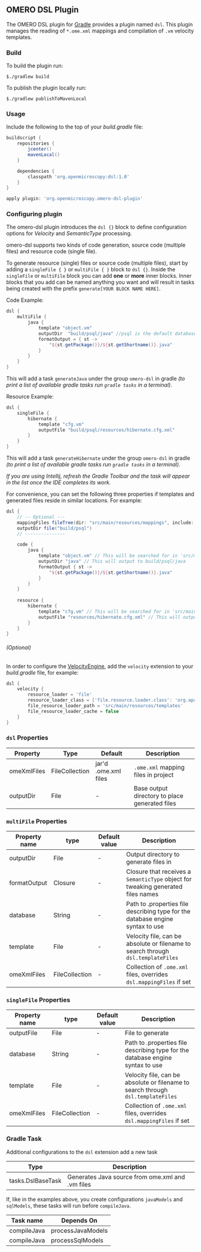 ## OMERO DSL Plugin

The OMERO DSL plugin for [Gradle](https://gradle.org/) provides a plugin named `dsl`.
This plugin manages the reading of `*.ome.xml` mappings and compilation of `.vm` velocity templates.

### Build

To build the plugin run:
```shell
$./gradlew build
```

To publish the plugin locally run:
```shell
$./gradlew publishToMavenLocal
```

### Usage

Include the following to the top of your _build.gradle_ file:

```groovy
buildscript {
    repositories {
        jcenter()
        mavenLocal()
    }

    dependencies {
        classpath 'org.openmicroscopy:dsl:1.0'
    }
} 

apply plugin: 'org.openmicroscopy.omero-dsl-plugin'
```

### Configuring plugin

The omero-dsl plugin introduces the `dsl {}` block to define configuration options for
_Velocity_ and _SemanticType_ processing.  

omero-dsl supports two kinds of code generation, source code (multiple files) and resource code (single file).

To generate resource (single) files or source code (multiple files), start by adding a `singleFile { }` or `multiFile { }`
block to `dsl {}`. Inside the `singleFile` or `multiFile` block you can add **one** or **more** inner
blocks. Inner blocks that you add can be named anything you want and will result in tasks being created with
the prefix `generate[YOUR BLOCK NAME HERE]`.

Code Example:

```groovy
dsl {
    multiFile {
        java {
            template "object.vm"
            outputDir  "build/psql/java" //psql is the default database type
            formatOutput = { st ->
                "${st.getPackage()}/${st.getShortname()}.java"
            }
        }
    }
}
```

This will add a task `generateJava` under the group `omero-dsl` in gradle _(to print a list of available gradle
tasks run `gradle tasks` in a terminal)_.

Resource Example:

```groovy
dsl {
    singleFile {
        hibernate {
            template "cfg.vm"
            outputFile "build/psql/resources/hibernate.cfg.xml"
        }
    }
}
```

This will add a task `generateHibernate` under the group `omero-dsl` in gradle _(to print a list of available gradle
tasks run `gradle tasks` in a terminal)_.

_If you are using Intellij, refresh the _Gradle Toolbar_ and the task will appear in the list once the IDE completes 
its work._

For convenience, you can set the following three properties if templates and generated files reside in similar locations.
For example:

```groovy
dsl {
    // -- Optional ---
    mappingFiles fileTree(dir: "src/main/resources/mappings", include: '**/*.ome.xml')
    outputDir file("build/psql")
    // ---------------

    code {
        java {
            template "object.vm" // This will be searched for in 'src/main/resources/templates'
            outputDir "java" // This will output to build/psql/java
            formatOutput { st ->
                "${st.getPackage()}/${st.getShortname()}.java"
            }
        }
    }
    
    resource {
        hibernate {
            template "cfg.vm" // This will be searched for in 'src/main/resources/templates'
            outputFile "resources/hibernate.cfg.xml" // This will output to build/psql/resources/hibernate.cfg.xml
        }
    }
}
```

###### (Optional)
In order to configure the [VelocityEngine](https://velocity.apache.org), add the `velocity`
extension to your _build.gradle_ file, for example:

```groovy
dsl {
    velocity {
        resource_loader = 'file'
        resource_loader_class = ['file.resource.loader.class': 'org.apache.velocity.runtime.resource.loader.FileResourceLoader']
        file_resource_loader_path = 'src/main/resources/templates'
        file_resource_loader_cache = false
    }
}
```

### `dsl` Properties

| Property      | Type           | Default              | Description                                    |
|---------------|----------------|----------------------|------------------------------------------------|
| omeXmlFiles   | FileCollection | jar'd .ome.xml files | `.ome.xml` mapping files in project            |
| outputDir     | File           |           -          | Base output directory to place generated files |

### `multiFile` Properties

| Property name | type           | Default value | Description                                                                      |
|---------------|----------------|---------------|----------------------------------------------------------------------------------|
| outputDir     | File           |       -       | Output directory to generate files in                                            |
| formatOutput  | Closure        |       -       | Closure that receives a `SemanticType` object for tweaking generated files names |
| database      | String         |       -       | Path to .properties file describing type for the database engine syntax to use   |                                                   |
| template      | File           |       -       | Velocity file, can be absolute or filename to search through `dsl.templateFiles` |
| omeXmlFiles   | FileCollection |       -       | Collection of `.ome.xml` files, overrides `dsl.mappingFiles` if set              |

### `singleFile` Properties

| Property name | type           | Default value | Description                                                                      |
|---------------|----------------|---------------|----------------------------------------------------------------------------------|
| outputFile    | File           |       -       | File to generate                                                                 |
| database      | String         |       -       | Path to .properties file describing type for the database engine syntax to use   |                                                    |
| template      | File           |       -       | Velocity file, can be absolute or filename to search through `dsl.templateFiles` |
| omeXmlFiles   | FileCollection |       -       | Collection of `.ome.xml` files, overrides `dsl.mappingFiles` if set              |

### Gradle Task

Additional configurations to the `dsl` extension add a new task 

| Type                | Description                                       |
| ------------------- | ------------------------------------------------- |
| tasks.DslBaseTask   | Generates Java source from ome.xml and .vm files  |

If, like in the examples above, you create configurations `javaModels` and `sqlModels`, these tasks will run
before `compileJava`.

| Task name   | Depends On        |
| ----------- | ----------------- |
| compileJava | processJavaModels |
| compileJava | processSqlModels  |
